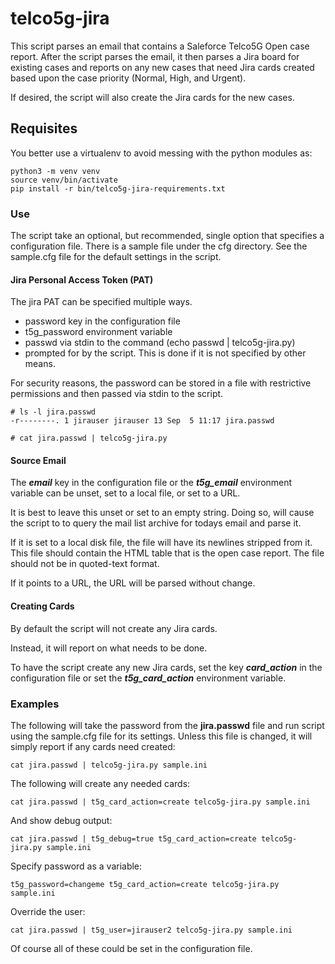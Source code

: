 
# telco5g-jira

This script parses an email that contains a Saleforce Telco5G Open case report.
After the script parses the email, it then parses a Jira board for existing
cases and reports on any new cases that need Jira cards created based upon the
case priority (Normal, High, and Urgent).

If desired, the script will also create the Jira cards for the new cases.

## Requisites

You better use a virtualenv to avoid messing with the python modules as:

    python3 -m venv venv
    source venv/bin/activate
    pip install -r bin/telco5g-jira-requirements.txt

### Use

The script take an optional, but recommended, single option that specifies a
configuration file. There is a sample file under the cfg directory.
See the sample.cfg file for the default settings in the script.

#### Jira Personal Access Token (PAT)

The jira PAT can be specified multiple ways.

- password key in the configuration file
- t5g_password environment variable
- passwd via stdin to the command (echo passwd | telco5g-jira.py)
- prompted for by the script. This is done if it is not specified by other means.

For security reasons, the password can be stored in a file with restrictive
permissions and then passed via stdin to the script.

    # ls -l jira.passwd
    -r--------. 1 jirauser jirauser 13 Sep  5 11:17 jira.passwd

    # cat jira.passwd | telco5g-jira.py

#### Source Email

The ***email*** key in the configuration file or the ***t5g_email*** environment
variable can be unset, set to a local file, or set to a URL.

It is best to leave this unset or set to an empty string.
Doing so, will cause the script to to query the mail list archive for todays
email and parse it.

If it is set to a local disk file, the file will have its newlines stripped from
it. This file should contain the HTML table that is the open case report. The
file should not be in quoted-text format.

If it points to a URL, the URL will be parsed without change.

#### Creating Cards

By default the script will not create any Jira cards.

Instead, it will report on what needs to be done.

To have the script create any new Jira cards, set the key ***card_action*** in
the configuration file or set the ***t5g_card_action*** environment variable.

### Examples

The following will take the password from the **jira.passwd** file and run
script using the sample.cfg file for its settings. Unless this file is changed,
it will simply report if any cards need created:

    cat jira.passwd | telco5g-jira.py sample.ini

The following will create any needed cards:

    cat jira.passwd | t5g_card_action=create telco5g-jira.py sample.ini

And show debug output:

    cat jira.passwd | t5g_debug=true t5g_card_action=create telco5g-jira.py sample.ini

Specify password as a variable:

    t5g_password=changeme t5g_card_action=create telco5g-jira.py sample.ini

Override the user:

    cat jira.passwd | t5g_user=jirauser2 telco5g-jira.py sample.ini

Of course all of these could be set in the configuration file.
